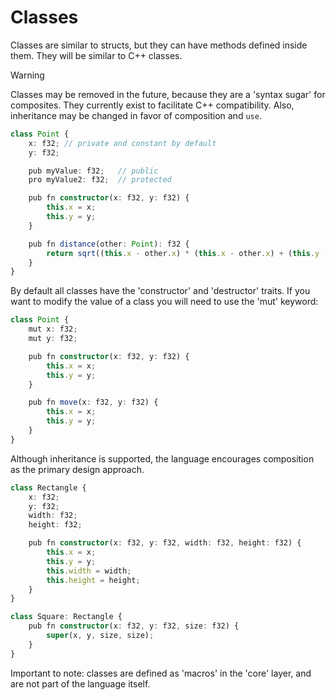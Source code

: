 # Classes

Classes are similar to structs, but they can have methods defined inside them.
They will be similar to C++ classes.

> [!WARNING]
> Classes may be removed in the future, because they are a 'syntax sugar' for composites.
> They currently exist to facilitate C++ compatibility.
> Also, inheritance may be changed in favor of composition and `use`.

```ts
class Point {
    x: f32; // private and constant by default
    y: f32;

    pub myValue: f32;   // public
    pro myValue2: f32;  // protected

    pub fn constructor(x: f32, y: f32) {
        this.x = x;
        this.y = y;
    }

    pub fn distance(other: Point): f32 {
        return sqrt((this.x - other.x) * (this.x - other.x) + (this.y - other.y) * (this.y - other.y));
    }
}
```

By default all classes have the 'constructor' and 'destructor' traits.
If you want to modify the value of a class you will need to use the 'mut' keyword:

```ts
class Point {
    mut x: f32;
    mut y: f32;

    pub fn constructor(x: f32, y: f32) {
        this.x = x;
        this.y = y;
    }

    pub fn move(x: f32, y: f32) {
        this.x = x;
        this.y = y;
    }
}
```

Although inheritance is supported, the language encourages composition as the primary design approach.

```ts
class Rectangle {
    x: f32;
    y: f32;
    width: f32;
    height: f32;

    pub fn constructor(x: f32, y: f32, width: f32, height: f32) {
        this.x = x;
        this.y = y;
        this.width = width;
        this.height = height;
    }
}

class Square: Rectangle {
    pub fn constructor(x: f32, y: f32, size: f32) {
        super(x, y, size, size);
    }
}
```

Important to note: classes are defined as 'macros' in the 'core' layer, and are not part of the language itself.
